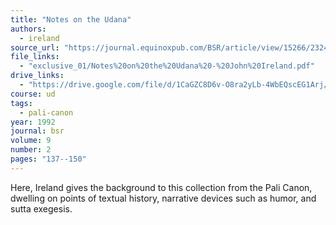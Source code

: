 ```yaml
---
title: "Notes on the Udana"
authors:
  - ireland
source_url: "https://journal.equinoxpub.com/BSR/article/view/15266/23244"
file_links:
  - "exclusive_01/Notes%20on%20the%20Udana%20-%20John%20Ireland.pdf"
drive_links:
  - "https://drive.google.com/file/d/1CaGZC8D6v-O8ra2yLb-4WbEQscEG1Arj/view?usp=drivesdk"
course: ud
tags:
  - pali-canon
year: 1992
journal: bsr
volume: 9
number: 2
pages: "137--150"
---
```


Here, Ireland gives the background to this collection from the Pali Canon, dwelling on points of textual history, narrative devices such as humor, and sutta exegesis.
